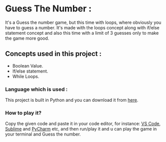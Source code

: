 # Guess The Number :
It's a Guess the number game, but this time with loops, where obviously you have to guess a number. It's made with the loops concept along with if/else statement concept and also this time with a limit of 3 guesses only to make the game more good.

## Concepts used in this project :
* Boolean Value.
* If/else statement.
* While Loops.

### Language which is used :
This project is built in Python and you can download it from [here](https://www.python.org/downloads/).

### How to play it?
Copy the given code and paste it in your code editor, for instance: [VS Code](https://code.visualstudio.com/), [Sublime](https://www.sublimetext.com/) and [PyCharm](https://www.jetbrains.com/pycharm/) etc, and then run/play it and u can play the game in your terminal and Guess the number.


